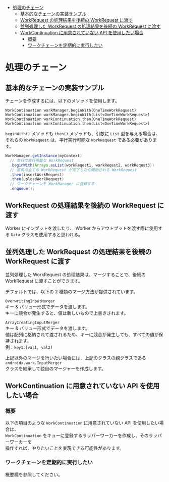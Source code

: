 <!-- TOC START min:1 max:3 link:true asterisk:false update:true -->
- [処理のチェーン](#処理のチェーン)
  - [基本的なチェーンの実装サンプル](#基本的なチェーンの実装サンプル)
  - [WorkRequest の処理結果を後続の WorkRequest に渡す](#workrequest-の処理結果を後続の-workrequest-に渡す)
  - [並列処理した WorkRequest の処理結果を後続の WorkRequest に渡す](#並列処理した-workrequest-の処理結果を後続の-workrequest-に渡す)
  - [WorkContinuation に用意されていない API を使用したい場合](#workcontinuation-に用意されていない-api-を使用したい場合)
    - [概要](#概要)
    - [ワークチェーンを定期的に実行したい](#ワークチェーンを定期的に実行したい)
<!-- TOC END -->


# 処理のチェーン

## 基本的なチェーンの実装サンプル

チェーンを作成するには、以下のメソッドを使用します。

`WorkContinuation workManager.beginWith(OneTimeWorkRequest)`  
`WorkContinuation workManager.beginWith(List<OneTimeWorkRequest>)`  
`WorkContinuation workContinuation.then(OneTimeWorkRequest)`  
`WorkContinuation workContinuation.then(List<OneTimeWorkRequest>)`

`beginWith()` メソッドも `then()` メソッドも、引数に `List` 型を与える場合は、  
それらの `WorkRequest` は、平行実行可能な `WorkRequest` である必要があります。

```Java
WorkManager.getInstance(myContext)
  // 並行で実行可能な WorkRequest
  .beginWith(Arrays.asList(workReqest1, workReqest2, workReqest3))
  // 直前の全ての WorkRequest が完了したら開始される WorkRequest
  .then(insertWorkRequest)
  .then(uploadWorkRequest)
  // ワークチェーンを WorkManager に登録する
  .enqueue();
```


## WorkRequest の処理結果を後続の WorkRequest に渡す

Worker にインプットを渡したり、 Worker からアウトプットを渡す際に使用する `Data` クラスを使用すると思われる。


## 並列処理した WorkRequest の処理結果を後続の WorkRequest に渡す

並列処理した WorkRequest の処理結果は、マージすることで、後続の WorkRequest に渡すことができます。

デフォルトでは、以下の 2 種類のマージ方法が提供されています。

`OverwritingInputMerger`  
キー & バリュー形式でデータを渡します。  
キーに競合が発生すると、値は新しいもので上書きされます。

`ArrayCreatingInputMerger`  
キー & バリュー形式でデータを渡します。  
値は配列に格納されて渡されるため、キーに競合が発生しても、すべての値が保持されます。  
例：`key1:[val1, val2]`

上記以外のマージを行いたい場合には、上記のクラスの親クラスである `androidx.work.InputMerger`  
クラスを継承して独自のマージャーを作成します。


## WorkContinuation に用意されていない API を使用したい場合

### 概要

以下の項目のような `WorkContinuation` に用意されていない API を使用したい場合は、  
`WorkContinuation` をキューに登録するラッパーワーカーを作成し、そのラッパーワーカーを  
操作すれば、やりたいことを実現できる可能性があります。


### ワークチェーンを定期的に実行したい

概要欄を参照してください。
